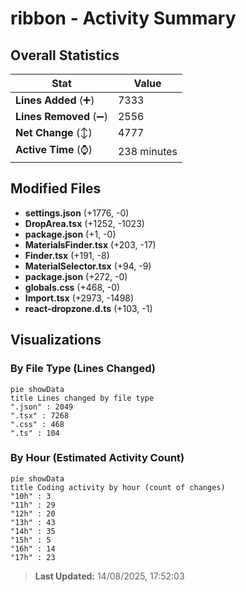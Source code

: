 # ribbon - Activity Summary 

## Overall Statistics

| Stat                   | Value                                                             |
| ---------------------- | ----------------------------------------------------------------- |
| **Lines Added** (➕)   | 7333                                          |
| **Lines Removed** (➖) | 2556                                        |
| **Net Change** (↕)    | 4777                |
| **Active Time** (⌚)   | 238 minutes |


## Modified Files
- **settings.json** (+1776, -0)
- **DropArea.tsx** (+1252, -1023)
- **package.json** (+1, -0)
- **MaterialsFinder.tsx** (+203, -17)
- **Finder.tsx** (+191, -8)
- **MaterialSelector.tsx** (+94, -9)
- **package.json** (+272, -0)
- **globals.css** (+468, -0)
- **Import.tsx** (+2973, -1498)
- **react-dropzone.d.ts** (+103, -1)

## Visualizations

### By File Type (Lines Changed)

```mermaid
pie showData
title Lines changed by file type
".json" : 2049
".tsx" : 7268
".css" : 468
".ts" : 104
```

### By Hour (Estimated Activity Count)

```mermaid
pie showData
title Coding activity by hour (count of changes)
"10h" : 3
"11h" : 29
"12h" : 20
"13h" : 43
"14h" : 35
"15h" : 5
"16h" : 14
"17h" : 23
```


> **Last Updated:** 14/08/2025, 17:52:03